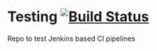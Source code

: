 # Testing  [![Build Status](http://yolo.yeetbox.org:8080/buildStatus/icon?job=Ol+testy)](http://yolo.yeetbox.org:8080/job/Ol%20testy/)


Repo to test Jenkins based CI pipelines
